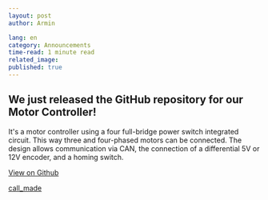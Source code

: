 ```yaml
---
layout: post
author: Armin

lang: en
category: Announcements
time-read: 1 minute read
related_image: 
published: true
---
```

## We just released the GitHub repository for our Motor Controller!
 
It's a motor controller using a four full-bridge power switch integrated circuit. This way three and four-phased motors can be connected. The design allows communication via CAN, the connection of a differential 5V or 12V encoder, and a homing switch.

<a href="https://github.com/arminstr/motorDriver" class="card-link" >
    <div class="card-link d-flex font-weight-normal">
        <p class="card-link front-nav">View on Github </p> 
        <span class="material-icons"> call_made </span>
    </div>
</a>